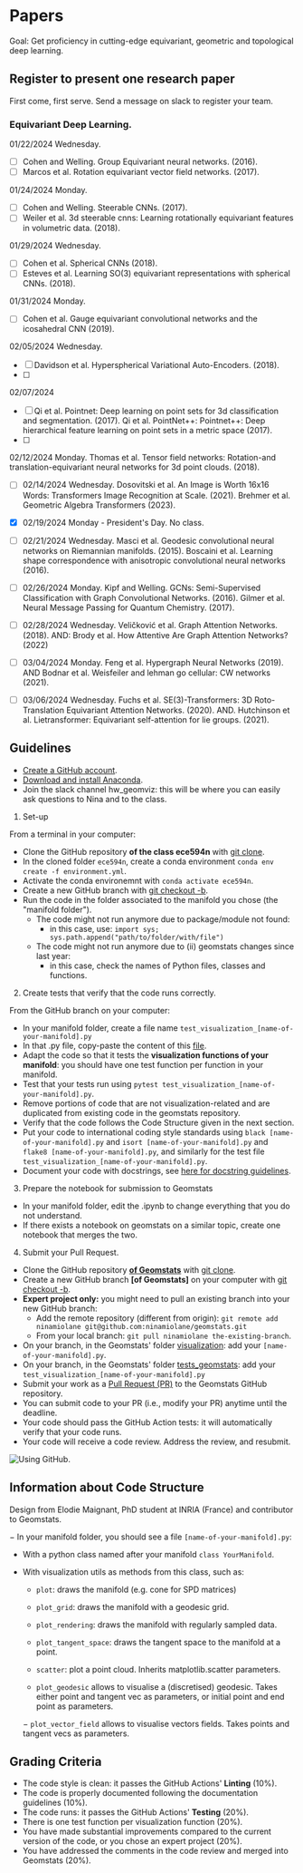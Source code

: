 # Papers

Goal: Get proficiency in cutting-edge equivariant, geometric and topological deep learning.

## Register to present one research paper

First come, first serve. Send a message on slack to register your team.

### Equivariant Deep Learning.

01/22/2024 Wednesday.
- [ ] Cohen and Welling. Group Equivariant neural networks. (2016).
- [ ] Marcos et al. Rotation equivariant vector field networks. (2017).

01/24/2024 Monday.
- [ ] Cohen and Welling. Steerable CNNs. (2017).
- [ ] Weiler et al. 3d steerable cnns: Learning rotationally equivariant features in volumetric data. (2018).

01/29/2024 Wednesday. 
- [ ] Cohen et al. Spherical CNNs (2018).
- [ ] Esteves et al. Learning SO(3) equivariant representations with spherical CNNs. (2018).
    
01/31/2024 Monday. 
- [ ] Cohen et al. Gauge equivariant convolutional networks and the icosahedral CNN (2019). 

02/05/2024 Wednesday. 
- [ ] Davidson et al. Hyperspherical Variational Auto-Encoders. (2018).
- [ ] 

02/07/2024 
- [ ] Qi et al. Pointnet: Deep learning on point sets for 3d classification and segmentation. (2017). Qi et al. PointNet++: Pointnet++: Deep hierarchical feature learning on point sets in a metric space (2017).
- [ ]

02/12/2024	Monday. Thomas et al. Tensor field networks: Rotation-and translation-equivariant neural networks for 3d point clouds. (2018).
- [ ] 02/14/2024	Wednesday. Dosovitski et al. An Image is Worth 16x16 Words: Transformers Image Recognition at Scale. (2021). Brehmer et al. Geometric Algebra Transformers (2023).
- [X] 02/19/2024	Monday - President's Day. No class.
- [ ] 02/21/2024	Wednesday. Masci et al. Geodesic convolutional neural networks on Riemannian manifolds. (2015). Boscaini et al. Learning shape correspondence with anisotropic convolutional neural networks
 (2016). 
- [ ] 02/26/2024	Monday. Kipf and Welling. GCNs: Semi-Supervised Classification with Graph Convolutional Networks. (2016). Gilmer et al. Neural Message Passing for Quantum Chemistry. (2017).
- [ ] 02/28/2024	Wednesday. Veličković et al. Graph Attention Networks. (2018). AND: Brody et al. How Attentive Are Graph Attention Networks? (2022)
- [ ] 03/04/2024	Monday. Feng et al. Hypergraph Neural Networks (2019). AND Bodnar et al. Weisfeiler and lehman go cellular: CW networks (2021).
- [ ] 03/06/2024	Wednesday. Fuchs et al. SE(3)-Transformers: 3D Roto-Translation Equivariant Attention Networks. (2020). AND. Hutchinson et al. Lietransformer: Equivariant self-attention for lie groups. (2021). 



## Guidelines

- [Create a GitHub account](https://github.com/).
- [Download and install Anaconda](https://docs.anaconda.com/anaconda/install/index.html).
- Join the slack channel hw_geomviz: this will be where you can easily ask questions to Nina and to the class.

1. Set-up

From a terminal in your computer:

- Clone the GitHub repository **of the class ece594n** with [git clone](https://github.com/git-guides/git-clone).
- In the cloned folder `ece594n`, create a conda environment `conda env create -f environment.yml`.
- Activate the conda environemnt with `conda activate ece594n`.
- Create a new GitHub branch  with [git checkout -b](https://github.com/Kunena/Kunena-Forum/wiki/Create-a-new-branch-with-git-and-manage-branches).
- Run the code in the folder associated to the manifold you chose (the "manifold folder").
  - The code might not run anymore due to package/module not found: 
    - in this case, use: `import sys; sys.path.append("path/to/folder/with/file")`
  - The code might not run anymore due to (ii) geomstats changes since last year: 
    - in this case, check the names of Python files, classes and functions.

2. Create tests that verify that the code runs correctly.

From the GitHub branch on your computer:

- In your manifold folder, create a file name `test_visualization_[name-of-your-manifold].py`
- In that .py file, copy-paste the content of this [file](https://github.com/geomstats/geomstats/blob/master/tests/tests_geomstats/test_visualization.py).
- Adapt the code so that it tests the **visualization functions of your manifold**: you should have one test function per function in your manifold.
- Test that your tests run using `pytest test_visualization_[name-of-your-manifold].py`.
- Remove portions of code that are not visualization-related and are duplicated from existing code in the geomstats repository.
- Verify that the code follows the Code Structure given in the next section.
- Put your code to international coding style standards using `black [name-of-your-manifold].py` and `isort [name-of-your-manifold].py` and `flake8 [name-of-your-manifold].py`, and similarly for the test file `test_visualization_[name-of-your-manifold].py`.
- Document your code with docstrings, see [here for docstring guidelines](https://github.com/geomstats/geomstats/blob/master/docs/contributing.rst#writing-docstrings).

3. Prepare the notebook for submission to Geomstats
- In your manifold folder, edit the .ipynb to change everything that you do not understand.
- If there exists a notebook on geomstats on a similar topic, create one notebook that merges the two.

4. Submit your Pull Request.
- Clone the GitHub repository **[of Geomstats](https://github.com/geomstats/geomstats)** with [git clone](https://github.com/git-guides/git-clone).
- Create a new GitHub branch **[of Geomstats]** on your computer with [git checkout -b](https://github.com/Kunena/Kunena-Forum/wiki/Create-a-new-branch-with-git-and-manage-branches).
- **Expert project only:** you might need to pull an existing branch into your new GitHub branch:
  - Add the remote repository (different from origin): `git remote add ninamiolane git@github.com:ninamiolane/geomstats.git`
  - From your local branch: `git pull ninamiolane the-existing-branch`.
- On your branch, in the Geomstats' folder [visualization](https://github.com/geomstats/geomstats/tree/master/geomstats/visualization): add your `[name-of-your-manifold].py`.
- On your branch, in the Geomstats' folder [tests_geomstats](https://github.com/geomstats/geomstats/tree/master/tests/tests_geomstats): add your `test_visualization_[name-of-your-manifold].py`
- Submit your work as a [Pull Request (PR)](https://opensource.com/article/19/7/create-pull-request-github) to the Geomstats GitHub repository.
- You can submit code to your PR (i.e., modify your PR) anytime until the deadline.
- Your code should pass the GitHub Action tests: it will automatically verify that your code runs.
- Your code will receive a code review. Address the review, and resubmit.

![Using GitHub.](/lectures/figs/github.png)

## Information about Code Structure 

Design from Elodie Maignant, PhD student at INRIA (France) and contributor to Geomstats.

− In your manifold folder, you should see a file `[name-of-your-manifold].py`:
  - With a python class named after your manifold `class YourManifold`.
  - With visualization utils as methods from this class, such as:
    - `plot`: draws the manifold (e.g. cone for SPD matrices)
    - `plot_grid`: draws the manifold with a geodesic grid.
    - `plot_rendering`: draws the manifold with regularly sampled data.
    - `plot_tangent_space`: draws the tangent space to the manifold at a point.
    - `scatter`: plot a point cloud. Inherits matplotlib.scatter parameters.
    
    - `plot_geodesic` allows to visualise a (discretised) geodesic. Takes either point and tangent vec as parameters, or initial point and end point as parameters.
    
    − `plot_vector_field` allows to visualise vectors fields. Takes points and tangent vecs as parameters.


## Grading Criteria

- The code style is clean: it passes the GitHub Actions' **Linting** (10%).
- The code is properly documented following the documentation guidelines (10%).
- The code runs: it passes the GitHub Actions' **Testing** (20%).
- There is one test function per visualization function (20%).
- You have made substantial improvements compared to the current version of the code, or you chose an expert project (20%).
- You have addressed the comments in the code review and merged into Geomstats (20%).
